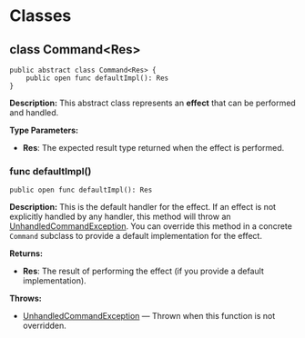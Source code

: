 # Classes

## class Command\<Res>

```cangjie
public abstract class Command<Res> {
    public open func defaultImpl(): Res
}
```

**Description:**
This abstract class represents an **effect** that can be performed and handled.

**Type Parameters:**

- **Res**: The expected result type returned when the effect is performed.

### func defaultImpl()

```cangjie
public open func defaultImpl(): Res
```

**Description:**
This is the default handler for the effect. If an effect is not explicitly handled by any handler, this method will throw an [UnhandledCommandException](./effect_package_exceptions.md#class-unhandledcommandexception).
You can override this method in a concrete `Command` subclass to provide a default implementation for the effect.

**Returns:**

- **Res**: The result of performing the effect (if you provide a default implementation).

**Throws:**

- [UnhandledCommandException](./effect_package_exceptions.md#class-unhandledcommandexception) — Thrown when this function is not overridden.